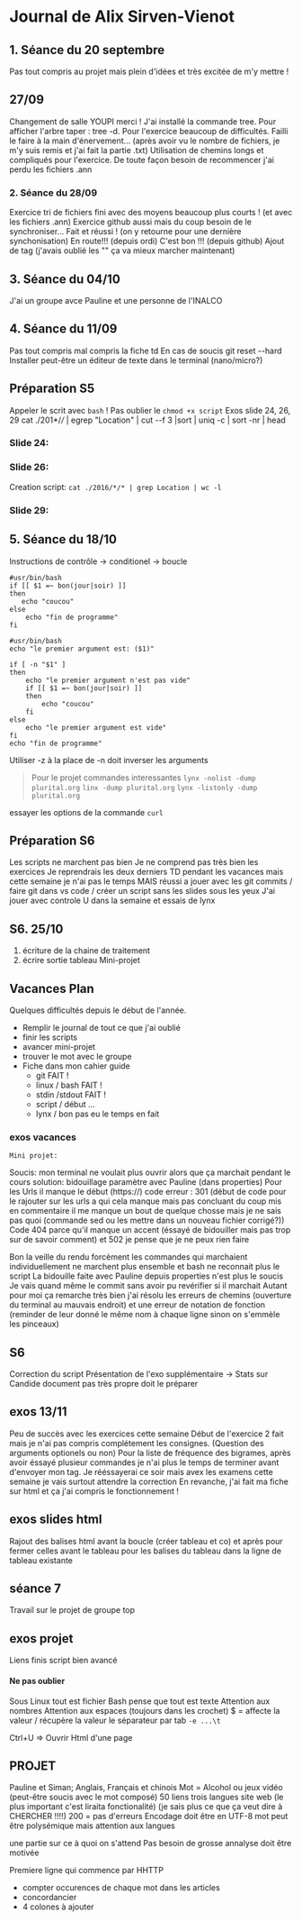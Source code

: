 # Journal de Alix Sirven-Vienot 
## 1. Séance du 20 septembre

Pas tout compris au projet mais plein d'idées et très excitée de m'y mettre ! 

## 27/09
Changement de salle YOUPI merci !
J'ai installé la commande tree. 
Pour afficher l'arbre taper : tree -d.
Pour l'exercice beaucoup de difficultés. Failli le faire à la main d'énervement... (après avoir vu le nombre de fichiers, je m'y suis remis et j'ai fait la partie .txt)
Utilisation de chemins longs et compliqués pour l'exercice. De toute façon besoin de recommencer j'ai perdu les fichiers .ann

### 2. Séance du 28/09
Exercice tri de fichiers fini avec des moyens beaucoup plus courts ! (et avec les fichiers .ann)
Exercice github aussi mais du coup besoin de le synchroniser...
Fait et réussi ! (on y retourne pour une dernière synchonisation)
En route!!! (depuis ordi)
C'est bon !!! (depuis github) 
Ajout de tag (j'avais oublié les "" ça va mieux marcher maintenant)

## 3. Séance du 04/10
J'ai un groupe avce Pauline et une personne de l'INALCO


## 4. Séance du 11/09

Pas tout compris mal compris la fiche td 
En cas de soucis git reset --hard
Installer peut-être un éditeur de texte dans le terminal (nano/micro?)


## Préparation S5

Appeler le scrit avec `bash` !
Pas oublier le `chmod +x script`
Exos slide 24, 26, 29
cat ./201*/*/* | egrep "Location" | cut --f 3 |sort | uniq -c | sort -nr | head


### Slide 24:

### Slide 26:
Creation script:
`cat ./2016/*/* | grep Location | wc -l`

### Slide 29:


## 5. Séance du 18/10
Instructions de contrôle
-> conditionel
-> boucle
```
#usr/bin/bash
if [[ $1 =~ bon(jour|soir) ]]
then
   echo "coucou"
else
    echo "fin de programme"
fi
```

```
#usr/bin/bash
echo "le premier argument est: ($1)"

if [ -n "$1" ]
then
    echo "le premier argument n'est pas vide"
    if [[ $1 =~ bon(jour|soir) ]]
    then
        echo "coucou"
    fi
else
    echo "le premier argument est vide"
fi
echo "fin de programme"
```
Utiliser -z à la place de -n doit inverser les arguments

> Pour le projet
commandes interessantes
`lynx -nolist -dump plurital.org`
`linx -dump plurital.org`
`lynx -listonly -dump plurital.org`

essayer les options de la commande `curl`


## Préparation S6  
Les scripts ne marchent pas bien 
Je ne comprend pas très bien les exercices 
Je reprendrais les deux derniers TD pendant les vacances mais cette semaine je n'ai pas le temps 
MAIS réussi a jouer avec les git commits / faire git dans vs code / créer un script sans les slides sous les yeux
J'ai jouer avec controle U dans la semaine et essais de lynx 

## S6. 25/10 

1. écriture de la chaine de traitement 
2. écrire sortie tableau 
Mini-projet 


## Vacances Plan 
Quelques difficultés depuis le début de l'année. 
- Remplir le journal de tout ce que j'ai oublié 
- finir les scripts 
- avancer mini-projet
- trouver le mot avec le groupe  
- Fiche dans mon cahier guide 
    - git FAIT !
    - linux / bash FAIT !
    - stdin /stdout FAIT !
    - script / début ...
    - lynx / bon pas eu le temps en fait 

### exos vacances 
    Mini projet: 
Soucis: mon terminal ne voulait plus ouvrir alors que ça marchait pendant le cours 
solution: bidouillage paramètre avec Pauline (dans properties)
Pour les Urls il manque le début (https://) code erreur : 301 (début de code pour le rajouter sur les urls a qui cela manque mais pas concluant du coup mis en commentaire il me manque un bout de quelque chosse mais je ne sais pas quoi (commande sed ou les mettre dans un nouveau fichier corrigé?))
Code 404 parce qu'il manque un accent (éssayé de bidouiller mais pas trop sur de savoir comment)
et 502 je pense que je ne peux rien faire 

Bon la veille du rendu forcèment les commandes qui marchaient individuellement ne marchent plus ensemble et bash ne reconnait plus le script 
La bidouille faite avec Pauline depuis properties n'est plus le soucis 
Je vais quand même le commit sans avoir pu revérifier si il marchait
Autant pour moi ça remarche très bien j'ai résolu les erreurs de chemins (ouverture du terminal au mauvais endroit) et une erreur de notation de fonction (reminder de leur donné le même nom à chaque ligne sinon on s'emmèle les pinceaux)

## S6 
Correction du script 
Présentation de l'exo supplémentaire 
-> Stats sur Candide 
document pas très propre doit le préparer 


## exos 13/11 
Peu de succès avec les exercices cette semaine 
Début de l'exercice 2 fait mais je n'ai pas compris complétement les consignes. (Question des arguments optionels ou non) 
Pour la liste de fréquence des bigrames, après avoir éssayé plusieur commandes je n'ai plus le temps de terminer avant d'envoyer mon tag. 
Je rééssayerai ce soir mais avex les examens cette semaine je vais surtout attendre la correction 
En revanche, j'ai fait ma fiche sur html et ça j'ai compris le fonctionnement ! 

## exos slides html 
Rajout des balises html avant la boucle (créer tableau et co) et après pour fermer celles avant le tableau 
pour les balises du tableau dans la ligne de tableau existante 


## séance 7 
Travail sur le projet de groupe top 

## exos projet 
Liens finis
script bien avancé 

#### Ne pas oublier
Sous Linux tout est fichier
Bash pense que tout est texte Attention aux nombres
Attention aux espaces (toujours dans les crochet)
$ = affecte la valeur / récupère la valeur 
le séparateur par tab `-e ...\t`


Ctrl+U => Ouvrir Html d'une page


## PROJET 
Pauline et Siman; Anglais, Français et chinois
Mot = Alcohol ou jeux vidéo (peut-être soucis avec le mot composé) 
50 liens 
trois langues 
site web (le plus important c'est liraita fonctionalité) (je sais plus ce que ça veut dire à CHERCHER !!!!)
200 = pas d'erreurs 
Encodage doit être en UTF-8 
mot peut être polysémique mais attention aux langues 

une partie sur ce à quoi on s'attend 
Pas besoin de grosse annalyse doit être motivée 

Premiere ligne qui commence par HHTTP 

- compter occurences de chaque mot dans les articles 
- concordancier 
- 4 colones à ajouter 